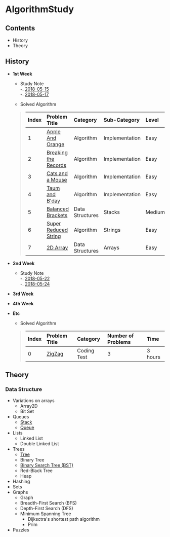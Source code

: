 # AlgorithmStudy
## Contents
- History
- Theory

## History
- **1st Week**
    - Study Note  
    -. [2018-05-15](https://github.com/sungeunDev/AlgorithmStudy/blob/master/0.DailyStudyNote/180515.md)  
    -. [2018-05-17](https://github.com/sungeunDev/AlgorithmStudy/blob/master/0.DailyStudyNote/180517.md)    


    - Solved Algorithm
    > | Index | Problem Title | Category | Sub-Category | Level |
    > | :--- | :--- | :--- | :--- | :--- |
    > | 1 | [Apple And Orange](https://github.com/sungeunDev/AlgorithmStudy/tree/master/1.SolvedAlgorithm/1.AppleAndOrange) | Algorithm | Implementation | Easy |
    > | 2 | [Breaking the Records](https://github.com/sungeunDev/AlgorithmStudy/tree/master/1.SolvedAlgorithm/2.BreakTheRecords) | Algorithm | Implementation | Easy |
    > | 3 | [Cats and a Mouse](https://github.com/sungeunDev/AlgorithmStudy/tree/master/1.SolvedAlgorithm/3.CatsAndAMouse) | Algorithm | Implementation | Easy |
    > | 4 | [Taum and B'day](https://github.com/sungeunDev/AlgorithmStudy/tree/master/1.SolvedAlgorithm/4.TaumAndBDay) | Algorithm | Implementation | Easy |
    > | 5 | [Balanced Brackets](https://github.com/sungeunDev/AlgorithmStudy/tree/master/1.SolvedAlgorithm/5.BalancedBrackets) | Data Structures | Stacks | Medium |
    > | 6 | [Super Reduced String](https://github.com/sungeunDev/AlgorithmStudy/tree/master/1.SolvedAlgorithm/6.SuperReducedString) | Algorithm | Strings | Easy |
    > | 7 | [2D Array](https://github.com/sungeunDev/AlgorithmStudy/tree/master/1.SolvedAlgorithm/7.2DArray) | Data Structures | Arrays | Easy |

- **2nd Week**
    - Study Note  
    -. [2018-05-22](https://github.com/sungeunDev/AlgorithmStudy/blob/master/0.DailyStudyNote/180522.md)  
    -. [2018-05-24]()  


- **3rd Week**
- **4th Week**

- **Etc**
    - Solved Algorithm 
    
    > | Index | Problem Title | Category | Number of Problems | Time |
    > | :--- | :--- | :--- | :--- | :--- |
    > | 0 | [ZigZag](https://github.com/sungeunDev/AlgorithmStudy/tree/master/1.SolvedAlgorithm/0.ZigZag) | Coding Test | 3 | 3 hours |



## Theory

### Data Structure
- Variations on arrays
    + Array2D
    + Bit Set
- Queues
    + [Stack](https://github.com/sungeunDev/AlgorithmStudy/blob/master/2.Theory/DataStructures/Stack.swift)
    + [Queue](https://github.com/sungeunDev/AlgorithmStudy/blob/master/2.Theory/DataStructures/Queue.swift)
- Lists
    + Linked List
    + Double Linked List
- Trees
    + [Tree](https://github.com/sungeunDev/AlgorithmStudy/tree/master/2.Theory/DataStructures/Tree)
    + Binary Tree
    + [Binary Search Tree (BST)](https://github.com/sungeunDev/AlgorithmStudy/tree/master/2.Theory/DataStructures/BinarySearchTree)
    + Red-Black Tree
    + Heap
- Hashing
- Sets
- Graphs
    + Graph
    + Breadth-First Search (BFS)
    + Depth-First Search (DFS)
    + Minimum Spanning Tree
        + Dijksctra's shortest path algorithm
        + Prim 
- Puzzles



